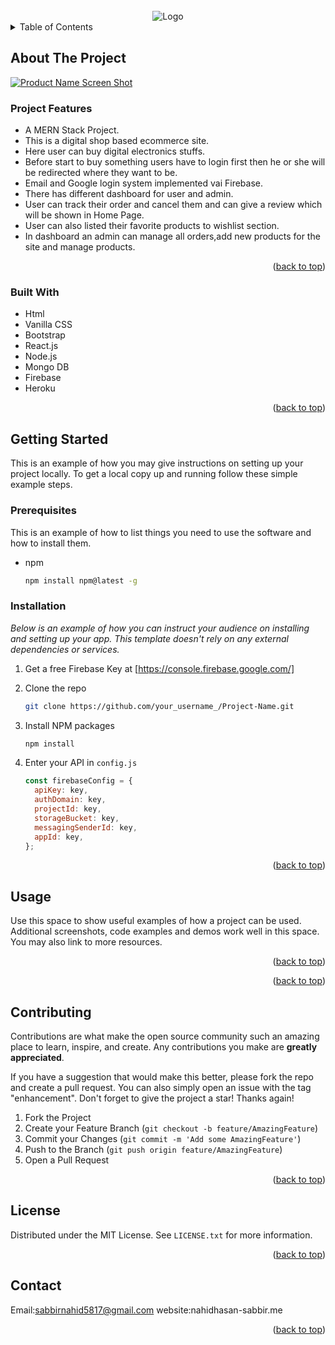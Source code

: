 <div id="top"></div>

<br />
<div align="center">
    <img src="https://i.ibb.co/NFWRHs9/Screenshot-45.png" alt="Logo" >
</div>

<!-- TABLE OF CONTENTS -->
<details>
  <summary>Table of Contents</summary>
  <ol>
    <li>
      <a href="#about-the-project">About The Project</a>
      <ul>
        <li><a href="#built-with">Built With</a></li>
      </ul>
    </li>
    <li>
      <a href="#getting-started">Getting Started</a>
      <ul>
        <li><a href="#prerequisites">Prerequisites</a></li>
        <li><a href="#installation">Installation</a></li>
      </ul>
    </li>
    <li><a href="#usage">Usage</a></li>
    <li><a href="#license">License</a></li>
    <li><a href="#contact">Contact</a></li>
  
  </ol>
</details>

## About The Project

[![Product Name Screen Shot][product-screenshot]](https://unique-online-shop.web.app/)

### Project Features

- A MERN Stack Project.
- This is a digital shop based ecommerce site.
- Here user can buy digital electronics stuffs.
- Before start to buy something users have to login first then he or she will be redirected where they want to be.
- Email and Google login system implemented vai Firebase.
- There has different dashboard for user and admin.
- User can track their order and cancel them and can give a review which will be shown in Home Page.
- User can also listed their favorite products to wishlist section.
- In dashboard an admin can manage all orders,add new products for the site and manage products.

<p align="right">(<a href="#top">back to top</a>)</p>

### Built With

- Html
- Vanilla CSS
- Bootstrap
- React.js
- Node.js
- Mongo DB
- Firebase
- Heroku
<p align="right">(<a href="#top">back to top</a>)</p>

## Getting Started

This is an example of how you may give instructions on setting up your project locally.
To get a local copy up and running follow these simple example steps.

### Prerequisites

This is an example of how to list things you need to use the software and how to install them.

- npm
  ```sh
  npm install npm@latest -g
  ```

### Installation

_Below is an example of how you can instruct your audience on installing and setting up your app. This template doesn't rely on any external dependencies or services._

1. Get a free Firebase Key at [https://console.firebase.google.com/]
2. Clone the repo
   ```sh
   git clone https://github.com/your_username_/Project-Name.git
   ```
3. Install NPM packages
   ```sh
   npm install
   ```
4. Enter your API in `config.js`

   ```js
   const firebaseConfig = {
     apiKey: key,
     authDomain: key,
     projectId: key,
     storageBucket: key,
     messagingSenderId: key,
     appId: key,
   };
   ```

<p align="right">(<a href="#top">back to top</a>)</p>

## Usage

Use this space to show useful examples of how a project can be used. Additional screenshots, code examples and demos work well in this space. You may also link to more resources.

<p align="right">(<a href="#top">back to top</a>)</p>

<p align="right">(<a href="#top">back to top</a>)</p>

<!-- CONTRIBUTING -->

## Contributing

Contributions are what make the open source community such an amazing place to learn, inspire, and create. Any contributions you make are **greatly appreciated**.

If you have a suggestion that would make this better, please fork the repo and create a pull request. You can also simply open an issue with the tag "enhancement".
Don't forget to give the project a star! Thanks again!

1. Fork the Project
2. Create your Feature Branch (`git checkout -b feature/AmazingFeature`)
3. Commit your Changes (`git commit -m 'Add some AmazingFeature'`)
4. Push to the Branch (`git push origin feature/AmazingFeature`)
5. Open a Pull Request

<p align="right">(<a href="#top">back to top</a>)</p>

<!-- LICENSE -->

## License

Distributed under the MIT License. See `LICENSE.txt` for more information.

<p align="right">(<a href="#top">back to top</a>)</p>

<!-- CONTACT -->

## Contact

Email:sabbirnahid5817@gmail.com
website:nahidhasan-sabbir.me

<p align="right">(<a href="#top">back to top</a>)</p>

[product-screenshot]: https://i.ibb.co/Ydw41HX/Screenshot-43.png
